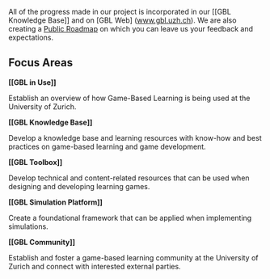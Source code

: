 All of the progress made in our project is incorporated in our [[GBL Knowledge Base]] and on [GBL Web] (www.gbl.uzh.ch). We are also creating a [Public Roadmap](https://gbl-uzh.feedbear.com/roadmap) on which you can leave us your feedback and expectations.

## Focus Areas
**[[GBL in Use]]**

Establish an overview of how Game-Based Learning is being used at the University of Zurich.

**[[GBL Knowledge Base]]**

Develop a knowledge base and learning resources with know-how and best practices on game-based learning and game development.

**[[GBL Toolbox]]**

Develop technical and content-related resources that can be used when designing and developing learning games.

**[[GBL Simulation Platform]]**

Create a foundational framework that can be applied when implementing simulations.

**[[GBL Community]]**

Establish and foster a game-based learning community at the University of Zurich and connect with interested external parties.

